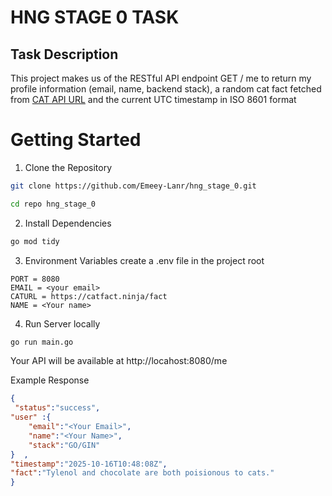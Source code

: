  # HNG STAGE 0 TASK
 
 ## Task Description
 This project makes us of the RESTful API endpoint GET / me  to return my profile information (email, name, backend stack), a random cat fact fetched from [CAT API URL](https://catfact.ninja/fact) and the current UTC timestamp in ISO 8601 format


# Getting Started
1.  Clone the Repository

``` bash
git clone https://github.com/Emeey-Lanr/hng_stage_0.git

cd repo hng_stage_0

```

2.  Install Dependencies
``` bash
go mod tidy

```

3. Environment Variables
create a .env file in the project root
``` env
PORT = 8080
EMAIL = <your email>
CATURL = https://catfact.ninja/fact
NAME = <Your name>
```

4. Run Server locally
``` bash
go run main.go
```

Your API will be available at http://locahost:8080/me


Example Response 
```json
{
 "status":"success",  
"user" :{
    "email":"<Your Email>",
    "name":"<Your Name>",
    "stack":"GO/GIN"
}  ,
"timestamp":"2025-10-16T10:48:08Z",
"fact":"Tylenol and chocolate are both poisionous to cats."
} 
```



 <!-- Instructions to run locally -->

<!-- Environmental variables  -->